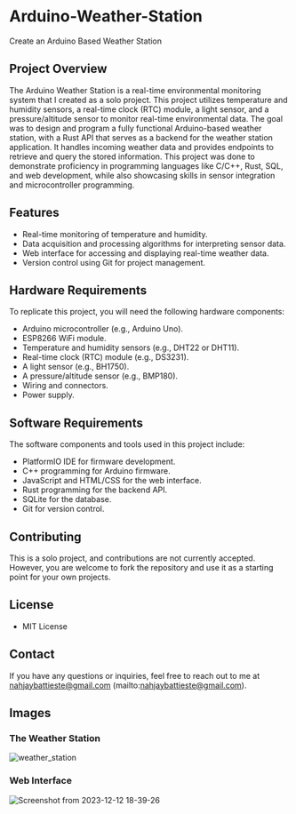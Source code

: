 # Arduino-Weather-Station
Create an Arduino Based Weather Station

## Project Overview

The Arduino Weather Station is a real-time environmental monitoring system that I created as a solo project. This project utilizes temperature and humidity sensors, a real-time clock (RTC) module, a light sensor, and a pressure/altitude sensor to monitor real-time environmental data. The goal was to design and program a fully functional Arduino-based weather station, with a Rust API that serves as a backend for the weather station application. It handles incoming weather data and provides endpoints to retrieve and query the stored information. This project was done to demonstrate proficiency in programming languages like C/C++, Rust, SQL, and web development, while also showcasing skills in sensor integration and microcontroller programming.


## Features
- Real-time monitoring of temperature and humidity.
- Data acquisition and processing algorithms for interpreting sensor data.
- Web interface for accessing and displaying real-time weather data.
- Version control using Git for project management.

## Hardware Requirements

To replicate this project, you will need the following hardware components:

- Arduino microcontroller (e.g., Arduino Uno).
- ESP8266 WiFi module.
- Temperature and humidity sensors (e.g., DHT22 or DHT11).
- Real-time clock (RTC) module (e.g., DS3231).
- A light sensor (e.g., BH1750).
- A pressure/altitude sensor (e.g., BMP180).
- Wiring and connectors.
- Power supply.

## Software Requirements

The software components and tools used in this project include:

- PlatformIO IDE for firmware development.
- C++ programming for Arduino firmware.
- JavaScript and HTML/CSS for the web interface.
- Rust programming for the backend API.
- SQLite for the database.
- Git for version control.


## Contributing

This is a solo project, and contributions are not currently accepted. However, you are welcome to fork the repository and use it as a starting point for your own projects.

## License

- MIT License

## Contact

If you have any questions or inquiries, feel free to reach out to me at nahjaybattieste@gmail.com (mailto:nahjaybattieste@gmail.com).

## Images
### The Weather Station
![weather_station](https://github.com/Nahjay/Arduino-Weather-Station/assets/127258036/ed12a434-13eb-46fc-9ddb-8adc222353ad)

### Web Interface
![Screenshot from 2023-12-12 18-39-26](https://github.com/Nahjay/Arduino-Weather-Station/assets/127258036/4a1c1aa5-ed00-4e42-88d7-cf763a353dc4)



